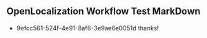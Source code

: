 ## OpenLocalization Workflow Test MarkDown
* 9efcc561-524f-4e91-8af6-3e9ae6e0051d 
thanks!<!--HONumber=Mar16_HO2-->
